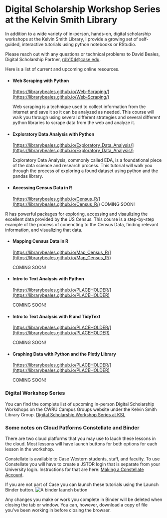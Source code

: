 # Digital Scholarship Workshop Series at the Kelvin Smith Library

In addition to a wide variety of in-person, hands-on, digital scholarship workshops at the Kelvin Smith Library, I provide a growing set of self-guided, interactive tutorials using python notebooks or RStudio.   

Please reach out with any questions or technical problems to David Beales, Digital Scholarship Partner, [rdb104@case.edu](mailto:rdb104@case.edu).

Here is a list of current and upcoming online resources.

- #### Web Scraping with Python
  [https://librarybeales.github.io/Web-Scraping/](https://librarybeales.github.io/Web-Scraping/)

  Web scraping is a technique used to collect information from the internet and save it so it can be analyzed as needed.  This course will walk you through using several different strategies and several different python libraries to scrape    data from the web and analyze it.

- #### Exploratory Data Analysis with Python
  [https://librarybeales.github.io/Exploratory_Data_Analysis/](https://librarybeales.github.io/Exploratory_Data_Analysis/)

  Exploratory Data Analysis, commonly called EDA, is a foundational piece of the data science and research process. This tutorial will walk you through the process of exploring a found dataset using python and the pandas library.

- #### Accessing Census Data in R
  [https://librarybeales.github.io/Census_R/](https://librarybeales.github.io/Census_R/)
  COMING SOON!

R has powerful packages for exploring, accessing and visaulizing the excellent data provided by the US Census.  This course is a step-by-step example of the process of conencting to the Census Data, finding relevant information, and
  visualizing that data.

- #### Mapping Census Data in R
  [https://librarybeales.github.io/Map_Census_R/](https://librarybeales.github.io/Map_Census_R/)

  COMING SOON!

- #### Intro to Text Analysis with Python
  [https://librarybeales.github.io/PLACEHOLDER/](https://librarybeales.github.io/PLACEHOLDER)

  COMING SOON!

- #### Intro to Text Analysis with R and TidyText
  [https://librarybeales.github.io/PLACEHOLDER/](https://librarybeales.github.io/PLACEHOLDER)

  COMING SOON!

- #### Graphing Data with Python and the Plotly Library
  [https://librarybeales.github.io/PLACEHOLDER/](https://librarybeales.github.io/PLACEHOLDER)

  COMING SOON!


### Digital Workshop Series

You can find the complete list of upcoming in-person Digital Scholarship Workshops on the CWRU Campus Groups website under the Kelvin Smith Library Group.
[Digital Scholarship Workshop Series at KSL](https://community.case.edu/events_list?topic_tags=1778970&show=upcoming)


### Some notes on Cloud Patforms Constellate and Binder

There are two cloud platforms that you may use to lauch these lessons in the cloud.  Most lessons will have launch buttons for both options for each lesson in the workshop.

Constellate is available to Case Western students, staff, and faculty.  To use Constellate you will have to create a JSTOR login that is separate from your University login.  Instructions for that are here:  <a href="https://librarybeales.github.io/CreateLogin/" target=blank>Making a Constellate Account</a>.

If you are not part of Case you can launch these tutorials using the Launch Binder button.  ![A binder launch button](https://mybinder.org/static/images/badge_logo.svg)  

Any changes you make or work you complete in Binder will be deleted when closing the tab or window.  You can, however, download a copy of file you've been working in before closing the browser.  

